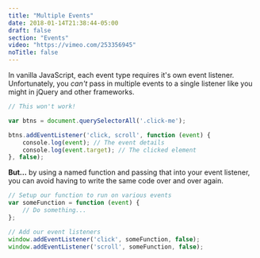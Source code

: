 ```yaml
---
title: "Multiple Events"
date: 2018-01-14T21:38:44-05:00
draft: false
section: "Events"
video: "https://vimeo.com/253356945"
noTitle: false
---
```


In vanilla JavaScript, each event type requires it's own event listener. Unfortunately, you *can't* pass in multiple events to a single listener like you might in jQuery and other frameworks.

```javascript
// This won't work!

var btns = document.querySelectorAll('.click-me');

btns.addEventListener('click, scroll', function (event) {
    console.log(event); // The event details
    console.log(event.target); // The clicked element
}, false);
```

**But...** by using a named function and passing that into your event listener, you can avoid having to write the same code over and over again.

```javascript
// Setup our function to run on various events
var someFunction = function (event) {
	// Do something...
};

// Add our event listeners
window.addEventListener('click', someFunction, false);
window.addEventListener('scroll', someFunction, false);
```